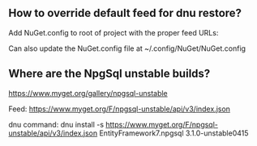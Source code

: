 ## How to override default feed for dnu restore?

Add NuGet.config to root of project with the proper feed URLs:

<?xml version="1.0" encoding="utf-8"?>
<configuration>
  <packageSources>
    <clear />
    <add key="AspNetCI" value="https://www.myget.org/F/aspnetcirelease/api/v3/index.json" />
    <add key="NuGet.org" value="https://api.nuget.org/v3/index.json" />
    <add key="NpgsqlUnstable" value="https://www.myget.org/F/npgsql-unstable/api/v3/index.json" />
  </packageSources>
</configuration>

Can also update the NuGet.config file at ~/.config/NuGet/NuGet.config


## Where are the NpgSql unstable builds?

https://www.myget.org/gallery/npgsql-unstable

Feed: https://www.myget.org/F/npgsql-unstable/api/v3/index.json

dnu command: dnu install -s https://www.myget.org/F/npgsql-unstable/api/v3/index.json EntityFramework7.npgsql 3.1.0-unstable0415

